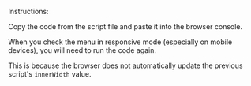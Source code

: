 Instructions:

Copy the code from the script file and paste it into the browser console.

When you check the menu in responsive mode (especially on mobile devices), you will need to run the code again.

This is because the browser does not automatically update the previous script's `innerWidth` value.